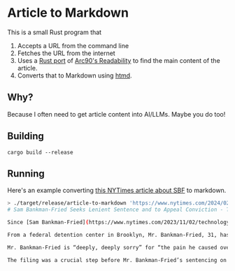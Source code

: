 # Article to Markdown

This is a small Rust program that
1. Accepts a URL from the command line
2. Fetches the URL from the internet
3. Uses a [Rust port](https://github.com/kumabook/readability)
   of [Arc90's Readability](https://github.com/masukomi/arc90-readability)
   to find the main content of the article.
4. Converts that to Markdown using [htmd](https://github.com/letmutex/htmd).

## Why?

Because I often need to get article content into AI/LLMs.
Maybe you do too!

## Building

```
cargo build --release
```

## Running

Here's an example converting [this NYTimes article about SBF](https://www.nytimes.com/2024/02/27/technology/sam-bankman-fried-fraud-ftx.html)
to markdown.

```sh
> ./target/release/article-to-markdown 'https://www.nytimes.com/2024/02/27/technology/sam-bankman-fried-fraud-ftx.html'
# Sam Bankman-Fried Seeks Lenient Sentence and to Appeal Conviction - The New York Times

Since [Sam Bankman-Fried](https://www.nytimes.com/2023/11/02/technology/sam-bankman-fried-rise-crash.html "") was [convicted of fraud](https://www.nytimes.com/2023/11/02/technology/sam-bankman-fried-fraud-trial-ftx.html "") last year, he has hired a new lawyer known for courtroom showmanship. A group of sympathetic law professors has pushed for a reappraisal of his actions. And his parents have turned for help to former employees of FTX, the collapsed cryptocurrency exchange he founded.

From a federal detention center in Brooklyn, Mr. Bankman-Fried, 31, has continued to fight his case behind the scenes, as he aims for a lenient sentence and prepares to appeal his conviction. On Tuesday, his lawyers filed a legal memo in U.S. District Court in Manhattan, arguing that he should receive a prison sentence of between five and a quarter and six and a half years.

Mr. Bankman-Fried is “deeply, deeply sorry” for “the pain he caused over the last two years,” the memo said. “His sole focus after the collapse of FTX was making customers whole.”

The filing was a crucial step before Mr. Bankman-Fried’s sentencing on March 28, when the federal judge overseeing his case, Lewis A. Kaplan, will decide how long to imprison the onetime billionaire on charges that carry a maximum sentence of 110 years. But it was only one prong of a long-shot strategy orchestrated by Mr. Bankman-Fried’s family and friends to reverse his conviction and engineer a public reappraisal of his leadership at FTX.
```